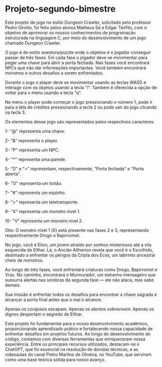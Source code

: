 # Projeto-segundo-bimestre

Este projeto de jogo no estilo Dungeon Crawler, solicitado pelo professor Pedro Girotto, foi feito pelos alunos Matheus Sá e Edgar Teófilo, com o objetivo de aprimorar os nossos conhecimentos de programação 
estruturada na linguagem C, por meio do desenvolvimento de um jogo chamado Dungeon Crawler.

O jogo é do estilo aventura/puzzle onde o objetivo é o jogador conseguir passar de três fases. Em cada fase o jogador deve se movimentar para pegar uma chave para abrir a porta fechada. Nas fases você encontrará 
NPCs que irão dar informações importantes. Você também encontrará monstros e outros desafios a serem enfrentados.

Durante o jogo o player deve se movimentar usando as teclas WASD e interagir com os objetos usando a tecla "i". Também é oferecida a opção de voltar para o menu usando a tecla "q".

No menu o player pode começar o jogo pressionando o número 1, pode ir para a tela de créditos pressionando a tecla 2 ou pode sair do jogo clicando na tecla 3.

Os elementos desse jogo são representados pelos respectivos caracteres:

1- "@" representa uma chave.

2- "&" representa o player.

3- "P" representa um NPC.

4- "*" representa uma parede.

5- "D" e "=" representam, respectivamente, "Porta fechada" e "Porta aberta".

6- "O" representa um botão.

7- "#" representa um espinho.

8- ">" representa um teletransporte.

9- "X" representa um monstro nível 1.

10- "V" representa um monstro nível 2.

Obs: O monstro nível 1 (X) está presente nas fases 2 e 3, representando respectivamente Drogo e Bapirromet.

No jogo, você é Elion, um jovem atraído por sonhos misteriosos até a vila esquecida de Elthar. Lá, o Ancião Altherion revela que você é o Escolhido, destinado a enfrentar os perigos da Cripta dos Ecos, um labirinto 
ancestral cheio de monstros.

Ao longo de três fases, você enfrentará criaturas como Drogo, Bapirromet e Vrax. No caminho, encontrará o Murmurador, um estranho mensageiro que sussurra alertas nas sombras da segunda fase — ele não ataca, mas sabe 
demais.

Sua missão é enfrentar todos os desafios para encontrar a chave sagrada e alcançar a porta final antes que o mal o alcance.

Apenas os corajosos escapam.
Apenas os atentos sobrevivem.
Apenas os dignos despertam o segredo de Elthar.

Este projeto foi fundamental para o nosso desenvolvimento acadêmico, proporcionando aprendizado prático e fortalecendo nossa capacidade de enfrentar desafios em projetos futuros. Ao longo do desenvolvimento do 
código, contamos com diversas ferramentas que enriqueceram nossa experiência. Entre os principais recursos utilizados, destacam-se o ChatGPT, que foi essencial na resolução de dúvidas técnicas, e as videoaulas do 
canal Pietro Martins de Oliveira, no YouTube, que serviram como uma base teórica sólida para nosso avanço.
